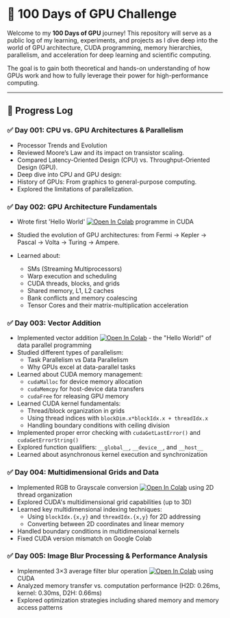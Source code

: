 # 🚀 100 Days of GPU Challenge

Welcome to my **100 Days of GPU** journey! This repository will serve as a public log of my learning, experiments, and projects as I dive deep into the world of GPU architecture, CUDA programming, memory hierarchies, parallelism, and acceleration for deep learning and scientific computing.

The goal is to gain both theoretical and hands-on understanding of how GPUs work and how to fully leverage their power for high-performance computing.

---

## 📅 Progress Log

### ✅ Day 001: CPU vs. GPU Architectures & Parallelism 
- Processor Trends and Evolution
- Reviewed Moore’s Law and its impact on transistor scaling.
- Compared Latency-Oriented Design (CPU) vs. Throughput-Oriented Design (GPU).
- Deep dive into CPU and GPU design:
- History of GPUs: From graphics to general-purpose computing.
- Explored the limitations of parallelization.

### ✅ Day 002:  GPU Architecture Fundamentals 

- Wrote first 'Hello World' [![Open In Colab](https://colab.research.google.com/assets/colab-badge.svg)](https://colab.research.google.com/gist/bikrammajhi/ddd45d3d27cd7a05c0cdd3174dc0f578/hello-world-in-cuda.ipynb) programme in CUDA

- Studied the evolution of GPU architectures: from Fermi → Kepler → Pascal → Volta → Turing → Ampere.
- Learned about:
  - SMs (Streaming Multiprocessors)
  - Warp execution and scheduling
  - CUDA threads, blocks, and grids
  - Shared memory, L1, L2 caches
  - Bank conflicts and memory coalescing
  - Tensor Cores and their matrix-multiplication acceleration

### ✅ Day 003: Vector Addition

* Implemented vector addition [![Open In Colab](https://colab.research.google.com/assets/colab-badge.svg)](https://colab.research.google.com/gist/bikrammajhi/0e86a95d1a010056c70ee1decdb2275e/vector-addition-in-cuda.ipynb) - the "Hello World!" of data parallel programming
* Studied different types of parallelism:
  * Task Parallelism vs Data Parallelism
  * Why GPUs excel at data-parallel tasks
* Learned about CUDA memory management:
  * `cudaMalloc` for device memory allocation
  * `cudaMemcpy` for host-device data transfers
  * `cudaFree` for releasing GPU memory
* Learned CUDA kernel fundamentals:
  * Thread/block organization in grids
  * Using thread indices with `blockDim.x*blockIdx.x + threadIdx.x`
  * Handling boundary conditions with ceiling division
* Implemented proper error checking with `cudaGetLastError()` and `cudaGetErrorString()`
* Explored function qualifiers: `__global__`, `__device__`, and `__host__`
* Learned about asynchronous kernel execution and synchronization

### ✅ Day 004: Multidimensional Grids and Data
* Implemented RGB to Grayscale conversion [![Open In Colab](https://colab.research.google.com/assets/colab-badge.svg)](https://colab.research.google.com/gist/bikrammajhi/b28ce2e01b465c6e1dcf5124a540ac04/rgb2gray-in-cuda.ipynb) using 2D thread organization
* Explored CUDA's multidimensional grid capabilities (up to 3D)
* Learned key multidimensional indexing techniques:
  * Using `blockIdx.{x,y}` and `threadIdx.{x,y}` for 2D addressing
  * Converting between 2D coordinates and linear memory
* Handled boundary conditions in multidimensional kernels
* Fixed CUDA version mismatch on Google Colab

### ✅ Day 005: Image Blur Processing & Performance Analysis
* Implemented 3×3 average filter blur operation [![Open In Colab](https://colab.research.google.com/assets/colab-badge.svg)](https://colab.research.google.com/gist/bikrammajhi/e4363e9116a909dcde94013aac3d6bcd/image-blur-with-cuda.ipynb) using CUDA
* Analyzed memory transfer vs. computation performance (H2D: 0.26ms, kernel: 0.30ms, D2H: 0.66ms)
* Explored optimization strategies including shared memory and memory access patterns
